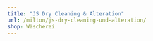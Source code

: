 ```yaml
---
title: "JS Dry Cleaning & Alteration"
url: /milton/js-dry-cleaning-und-alteration/
shop: Wäscherei
---
```

